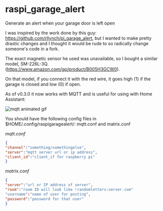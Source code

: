 # raspi_garage_alert
Generate an alert when your garage door is left open

I was inspired by the work done by this guy: https://github.com/rllynch/pi_garage_alert, but I wanted to make pretty drastic changes and I thought it would be rude to so radically change someone's code in a fork.

The exact magnetic sensor he used was unavailable, so I bought a similar model, SM-226L-3Q. (https://www.amazon.com/gp/product/B005H3GCW0).

On that model, if you connect it with the red wire, it goes high (1) if the garage is closed and low (0) if open.

As of v0.3.0 it now works with MQTT and is useful for using with Home Assistant:

![mqtt animated gif](https://raw.githubusercontent.com/djotaku/raspi_garage_alert/master/screenshots/mqtt.gif)

You should have the following config files in $HOME/.config/raspigaragealert/: mqtt.conf and matrix.conf

*mqtt.conf*
```json
{
"channel":"something/somethingelse",
"server":"mqtt server url or ip address",
"client_id":"client_if for raspberry pi"
}
```

*matrix.conf*
```json
{
"server":"url or IP address of server",
"room":"room ID will look like !randomletters:server.com"
"username":"name of user for posting",
"password":"password for that user"
}
```
